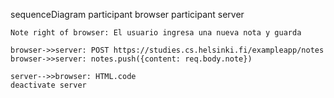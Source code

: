 sequenceDiagram
    participant browser
    participant server

    Note right of browser: El usuario ingresa una nueva nota y guarda

    browser->>server: POST https://studies.cs.helsinki.fi/exampleapp/notes
    browser->>server: notes.push({content: req.body.note})
 
    server-->>browser: HTML.code
    deactivate server

